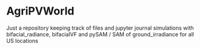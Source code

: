 # AgriPVWorld

Just a repository keeping track of files and jupyter journal simulations with bifacial_radiance, bifacialVF and pySAM / SAM of ground_irradiance for all US locations

